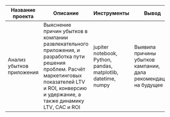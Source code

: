 |Название проекта|Описание|Инструменты|Вывод|
|-|--------|---|---|
|Анализ убытков приложения|Выяснение причин убытков в компании развлекательного приложения, и разработка пути решения проблем. Расчёт маркетинговых показателей LTV и ROI, конверсию и удержание, а также динамику LTV, CAC и ROI|jupiter notebook, Python, pandas, matplotlib, datetime, numpy|Выявила причины убытков кампании, дала рекомендации на будущее|
